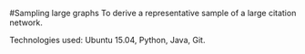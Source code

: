 #Sampling large graphs
To derive a representative sample of a large citation network.

Technologies used: Ubuntu 15.04, Python, Java, Git.
